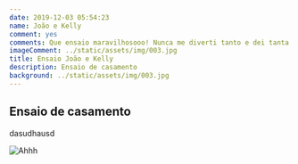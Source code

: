 ```yaml
---
date: 2019-12-03 05:54:23
name: João e Kelly
comment: yes
comments: Que ensaio maravilhosooo! Nunca me diverti tanto e dei tanta risada. Estava precisando de um momento assim. As fotos ficaram excelentes. Já pedi para fazer meu álbum na hora.
imageComment: ../static/assets/img/003.jpg
title: Ensaio João e Kelly
description: Ensaio de casamento
background: ../static/assets/img/003.jpg
---
```


## Ensaio de casamento

dasudhausd

![Ahhh](/assets/img/003.jpg)
